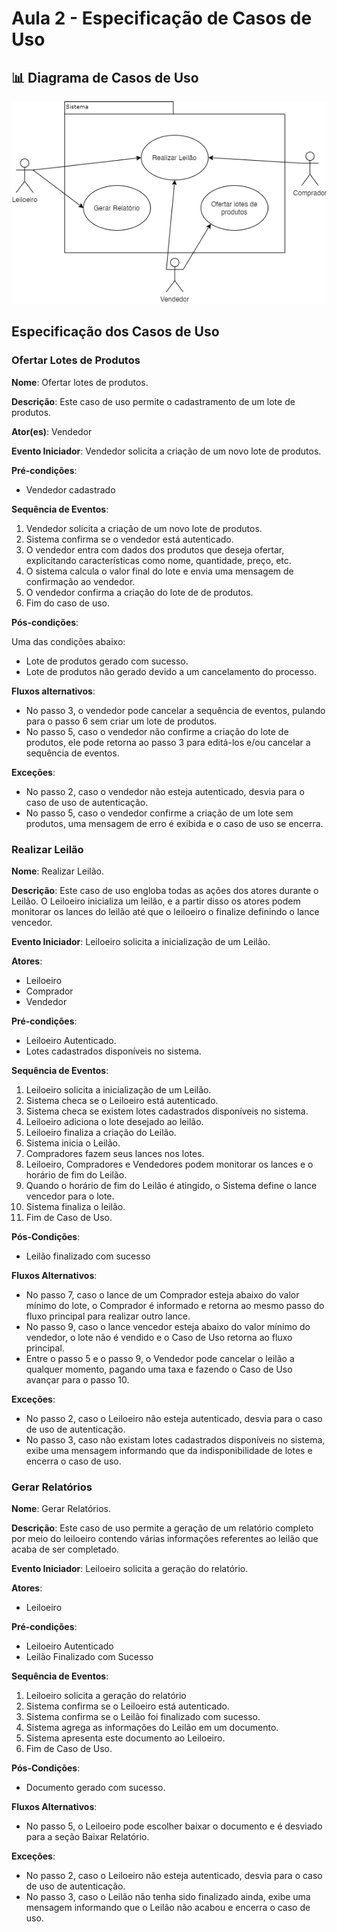# Aula 2 - Especificação de Casos de Uso

## 📊 Diagrama de Casos de Uso

![image info](./diagrama_casos_de_uso.png)

## Especificação dos Casos de Uso

### Ofertar Lotes de Produtos

**Nome**: Ofertar lotes de produtos.

**Descrição**: Este caso de uso permite o cadastramento de um lote de produtos.

**Ator(es)**: Vendedor

**Evento Iniciador**: Vendedor solicita a criação de um novo lote de produtos.

**Pré-condições**:

- Vendedor cadastrado

**Sequência de Eventos**:

1. Vendedor solicita a criação de um novo lote de produtos.
2. Sistema confirma se o vendedor está autenticado.
3. O vendedor entra com dados dos produtos que deseja ofertar, explicitando características como nome, quantidade, preço, etc.
4. O sistema calcula o valor final do lote e envia uma mensagem de confirmação ao vendedor.
5. O vendedor confirma a criação do lote de de produtos.
6. Fim do caso de uso.

**Pós-condições**: 

Uma das condições abaixo:

- Lote de produtos gerado com sucesso.
- Lote de produtos não gerado devido a um cancelamento do processo.

**Fluxos alternativos**: 

- No passo 3, o vendedor pode cancelar a sequência de eventos, pulando para o passo 6 sem criar um lote de produtos.
- No passo 5, caso o vendedor não confirme a criação do lote de produtos, ele pode retorna ao passo 3 para editá-los e/ou cancelar a sequência de eventos.

**Exceções**:

- No passo 2, caso o vendedor não esteja autenticado, desvia para o caso de uso de autenticação.
- No passo 5, caso o vendedor confirme a criação de um lote sem produtos, uma mensagem de erro é exibida e o caso de uso se encerra.

### Realizar Leilão

**Nome**: Realizar Leilão.

**Descrição**: Este caso de uso engloba todas as ações dos atores durante o Leilão. O Leiloeiro inicializa um leilão, e a partir disso os atores podem monitorar os lances do leilão até que o leiloeiro o finalize definindo o lance vencedor.

**Evento Iniciador**: Leiloeiro solicita a inicialização de um Leilão.

**Atores**:

 - Leiloeiro
 - Comprador
 - Vendedor

**Pré-condições**: 

- Leiloeiro Autenticado.
- Lotes cadastrados disponíveis no sistema.

**Sequência de Eventos**:

1. Leiloeiro solicita a inicialização de um Leilão.
2. Sistema checa se o Leiloeiro está autenticado.
3. Sistema checa se existem lotes cadastrados disponíveis no sistema.
4. Leiloeiro adiciona o lote desejado ao leilão.
5. Leiloeiro finaliza a criação do Leilão.
6. Sistema inicia o Leilão.
7. Compradores fazem seus lances nos lotes.
8. Leiloeiro, Compradores e Vendedores podem monitorar os lances e o horário de fim do Leilão.
9. Quando o horário de fim do Leilão é atingido, o Sistema define o lance vencedor para o lote.
10. Sistema finaliza o leilão.
11. Fim de Caso de Uso.

**Pós-Condições**:

 - Leilão finalizado com sucesso

**Fluxos Alternativos**:

 - No passo 7, caso o lance de um Comprador esteja abaixo do valor mínimo do lote, o Comprador é informado e retorna ao mesmo passo do fluxo principal para realizar outro lance.
 - No passo 9, caso o lance vencedor esteja abaixo do valor mínimo do vendedor, o lote não é vendido e o Caso de Uso retorna ao fluxo principal.
 - Entre o passo 5 e o passo 9, o Vendedor pode cancelar o leilão a qualquer momento, pagando uma taxa e fazendo o Caso de Uso avançar para o passo 10.

**Exceções**:

 - No passo 2, caso o Leiloeiro não esteja autenticado, desvia para o caso de uso de autenticação.
 - No passo 3, caso não existam lotes cadastrados disponíveis no sistema, exibe uma mensagem informando que da indisponibilidade de lotes e encerra o caso de uso.

### Gerar Relatórios

**Nome**: Gerar Relatórios.

**Descrição**: Este caso de uso permite a geração de um relatório completo por meio do leiloeiro contendo várias informações referentes ao leilão que acaba de ser completado.

**Evento Iniciador**: Leiloeiro solicita a geração do relatório.

**Atores**:

 - Leiloeiro

**Pré-condições**: 

- Leiloeiro Autenticado
- Leilão Finalizado com Sucesso

**Sequência de Eventos**:

1. Leiloeiro solicita a geração do relatório
2. Sistema confirma se o Leiloeiro está autenticado.
3. Sistema confirma se o Leilão foi finalizado com sucesso.
4. Sistema agrega as informações do Leilão em um documento.
5. Sistema apresenta este documento ao Leiloeiro.
6. Fim de Caso de Uso.

**Pós-Condições**:

 - Documento gerado com sucesso.

**Fluxos Alternativos**:

 - No passo 5, o Leiloeiro pode escolher baixar o documento e é desviado para a seção Baixar Relatório.

**Exceções**:

 - No passo 2, caso o Leiloeiro não esteja autenticado, desvia para o caso de uso de autenticação.
 - No passo 3, caso o Leilão não tenha sido finalizado ainda, exibe uma mensagem informando que o Leilão não acabou e encerra o caso de uso.